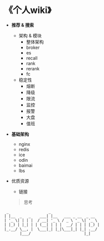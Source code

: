 # 《个人wiki》
- **推荐 & 搜索**
  - 架构 & 模块
    - 整体架构
    - broker
    - es
    - recall
    - rank
    - rerank
    - fc
  - 稳定性
    - 熔断
    - 降级
    - 限流
    - 监控
    - 报警
    - 大盘
    - 值班

- **基础架构**
  - nginx
  - redis
  - ice
  - odin
  - baimai
  - lbs
- 优质资源
  - 链接
  > 思考


```
 _                  _                      
| |__  _   _    ___| |__   ___ _ __  _ __  
| '_ \| | | |  / __| '_ \ / _ \ '_ \| '_ \ 
| |_) | |_| | | (__| | | |  __/ | | | |_) |
|_.__/ \__, |  \___|_| |_|\___|_| |_| .__/ 
       |___/                        |_|    
```
